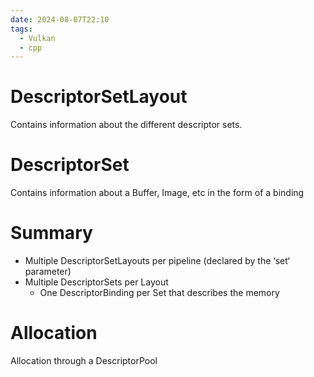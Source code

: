 ```yaml
---
date: 2024-08-07T22:10
tags:
  - Vulkan
  - cpp
---
```

# DescriptorSetLayout
Contains information about the different descriptor sets. 

# DescriptorSet
Contains information about a Buffer, Image, etc in the form of a binding

# Summary
- Multiple DescriptorSetLayouts per pipeline (declared by the ‘set‘ parameter)
- Multiple DescriptorSets per Layout
	- One DescriptorBinding per Set that describes the memory

# Allocation
Allocation through a DescriptorPool

